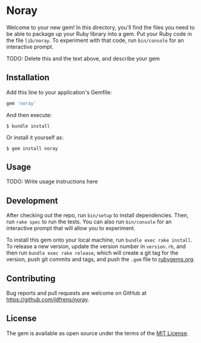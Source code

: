 # Noray

Welcome to your new gem! In this directory, you'll find the files you need to be able to package up your Ruby library into a gem. Put your Ruby code in the file `lib/noray`. To experiment with that code, run `bin/console` for an interactive prompt.

TODO: Delete this and the text above, and describe your gem

## Installation

Add this line to your application's Gemfile:

```ruby
gem 'noray'
```

And then execute:

    $ bundle install

Or install it yourself as:

    $ gem install noray

## Usage

TODO: Write usage instructions here

## Development

After checking out the repo, run `bin/setup` to install dependencies. Then, run `rake spec` to run the tests. You can also run `bin/console` for an interactive prompt that will allow you to experiment.

To install this gem onto your local machine, run `bundle exec rake install`. To release a new version, update the version number in `version.rb`, and then run `bundle exec rake release`, which will create a git tag for the version, push git commits and tags, and push the `.gem` file to [rubygems.org](https://rubygems.org).

## Contributing

Bug reports and pull requests are welcome on GitHub at https://github.com/jdfrens/noray.


## License

The gem is available as open source under the terms of the [MIT License](https://opensource.org/licenses/MIT).
